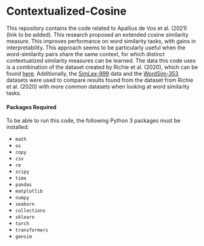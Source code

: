 # Contextualized-Cosine
This repository contains the code related to Apallius de Vos et al. (2021) (link to be added). This research proposed an extended cosine similarity measure. This improves performance on word similarity tasks, with gains in interpretability. This approach seems to be particularly useful when the word-similarity pairs share the same context, for which distinct contextualized similarity measures can be learned. The data this code uses is a combination of the dataset created by Richie et al. (2020), which can be found [here](https://link.springer.com/article/10.3758/s13428-020-01362-y).  Additionally, the [SimLex-999](https://fh295.github.io/simlex.html) data and the [WordSim-353](http://alfonseca.org/eng/research/wordsim353.html) datasets were used to compare results found from the dataset from Richie et al. (2020) with more common datasets when looking at word similarity tasks. 

#### Packages Required
To be able to run this code, the following Python 3 packages must be installed: 


 - `math`
 - `os`
 - `copy`
 - `csv`
 - `re`
 - `scipy`
 - `time`
 - `pandas`
 - `matplotlib`
 - `numpy`
 - `seaborn`
 - `collections`
 - `sklearn`
 - `torch`
 - `transformers`
 - `gensim`
